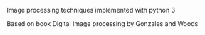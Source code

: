 Image processing techniques implemented with python 3

Based on book Digital Image processing by Gonzales and Woods
